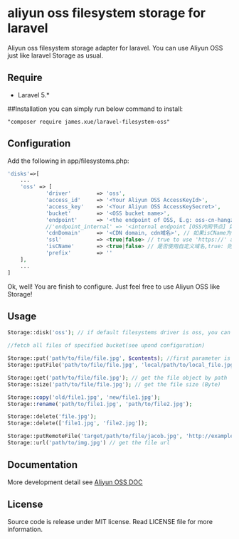 # aliyun oss filesystem storage for laravel
Aliyun oss filesystem storage adapter for laravel. You can use Aliyun OSS just like laravel Storage as usual.    

## Require
- Laravel 5.*

##Installation
you can simply run below command to install:

    "composer require james.xue/laravel-filesystem-oss"
    
## Configuration
Add the following in app/filesystems.php:
```php
'disks'=>[
    ...
    'oss' => [
            'driver'        => 'oss',
            'access_id'     => '<Your Aliyun OSS AccessKeyId>',
            'access_key'    => '<Your Aliyun OSS AccessKeySecret>',
            'bucket'        => '<OSS bucket name>',
            'endpoint'      => '<the endpoint of OSS, E.g: oss-cn-hangzhou.aliyuncs.com | custom domain, E.g:img.abc.com>', // OSS 外网节点或自定义外部域名
            //'endpoint_internal' => '<internal endpoint [OSS内网节点] 如：oss-cn-shenzhen-internal.aliyuncs.com>', // 如果为空，则默认使用 endpoint 配置
            'cdnDomain'     => '<CDN domain, cdn域名>', // 如果isCName为true, getUrl会判断cdnDomain是否设定来决定返回的url，如果cdnDomain未设置，则使用endpoint来生成url，否则使用cdn
            'ssl'           => <true|false> // true to use 'https://' and false to use 'http://'. default is false,
            'isCName'       => <true|false> // 是否使用自定义域名,true: 则Storage.url()会使用自定义的cdn或域名生成文件url， false: 则使用外部节点生成url (目前不支持自定义域名，可手动替换域名使用)
            'prefix'        => ''
    ],
    ...
]
```

Ok, well! You are finish to configure. Just feel free to use Aliyun OSS like Storage!

## Usage
```php
Storage::disk('oss'); // if default filesystems driver is oss, you can skip this step

//fetch all files of specified bucket(see upond configuration)

Storage::put('path/to/file/file.jpg', $contents); //first parameter is the target file path, second paramter is file content
Storage::putFile('path/to/file/file.jpg', 'local/path/to/local_file.jpg'); // upload file from local path

Storage::get('path/to/file/file.jpg'); // get the file object by path
Storage::size('path/to/file/file.jpg'); // get the file size (Byte)

Storage::copy('old/file1.jpg', 'new/file1.jpg');
Storage::rename('path/to/file1.jpg', 'path/to/file2.jpg');

Storage::delete('file.jpg');
Storage::delete(['file1.jpg', 'file2.jpg']);

Storage::putRemoteFile('target/path/to/file/jacob.jpg', 'http://example.com/jacob.jpg'); //upload remote file to storage by remote url
Storage::url('path/to/img.jpg') // get the file url
```

## Documentation
More development detail see [Aliyun OSS DOC](https://help.aliyun.com/document_detail/32099.html?spm=5176.doc31981.6.335.eqQ9dM)
## License
Source code is release under MIT license. Read LICENSE file for more information.
